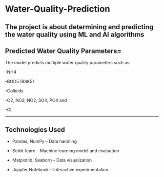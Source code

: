 # Water-Quality-Prediction
The project is about determining and predicting the water quality using ML and AI algorithms
------
## Predicted Water Quality Parameters=
The model predicts multiple water quality parameters such as:

-NH4

-BOD5 (BSK5)

-Colloids

-O2, NO3, NO2, SO4, PO4 and

-CL

---
## Technologies Used
* Pandas, NumPy – Data handling

* Scikit-learn – Machine learning model and evaluation

* Matplotlib, Seaborn – Data visualization

* Jupyter Notebook – Interactive experimentation
